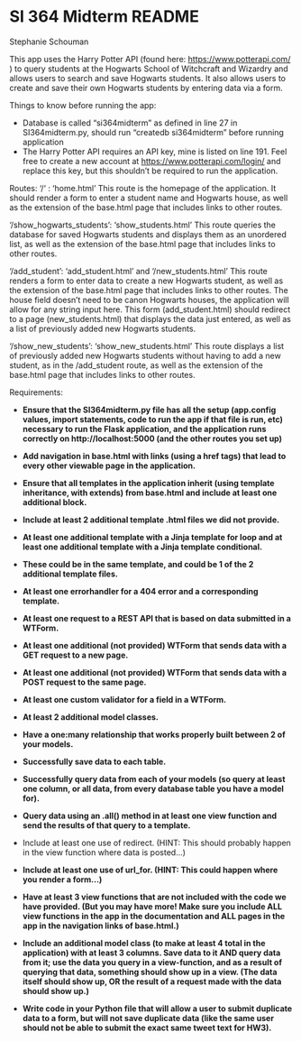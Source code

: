 # SI 364 Midterm README
Stephanie Schouman

This app uses the Harry Potter API (found here: https://www.potterapi.com/ ) to query students at the Hogwarts School of Witchcraft and Wizardry and allows users to search and save Hogwarts students. It also allows users to create and save their own Hogwarts students by entering data via a form. 

Things to know before running the app:
- Database is called “si364midterm” as defined in line 27 in SI364midterm.py, should run “createdb si364midterm” before running application
- The Harry Potter API requires an API key, mine is listed on line 191. Feel free to create a new account at https://www.potterapi.com/login/ and replace this key, but this shouldn’t be required to run the application.

Routes:
‘/‘ : ‘home.html’
	This route is the homepage of the application. It should render a form to enter a student name and Hogwarts house, as well as the extension of the base.html page that includes links to other routes.

‘/show_hogwarts_students’: ‘show_students.html’
	This route queries the database for saved Hogwarts students and displays them as an unordered list, as well as the extension of the base.html page that includes links to other routes.

‘/add_student’: ‘add_student.html’ and ‘/new_students.html’
	This route renders a form to enter data to create a new Hogwarts student, as well as the extension of the base.html page that includes links to other routes. The house field doesn’t need to be canon Hogwarts houses, the application will allow for any string input here. This form (add_student.html) should redirect to a page (new_students.html) that displays the data just entered, as well as a list of previously added new Hogwarts students.

‘/show_new_students’: ‘show_new_students.html’
	This route displays a list of previously added new Hogwarts students without having to add a new student, as in the /add_student route, as well as the extension of the base.html page that includes links to other routes.

Requirements:

- **Ensure that the SI364midterm.py file has all the setup (app.config values, import statements, code to run the app if that file is run, etc) necessary to run the Flask application, and the application runs correctly on http://localhost:5000 (and the other routes you set up)**
 - **Add navigation in base.html with links (using a href tags) that lead to every other viewable page in the application.**
 - **Ensure that all templates in the application inherit (using template inheritance, with extends) from base.html and include at least one additional block.**
 - **Include at least 2 additional template .html files we did not provide.**
 - **At least one additional template with a Jinja template for loop and at least one additional template with a Jinja template conditional.**
- **These could be in the same template, and could be 1 of the 2 additional template files.**
- **At least one errorhandler for a 404 error and a corresponding template.**
- **At least one request to a REST API that is based on data submitted in a WTForm.**
- **At least one additional (not provided) WTForm that sends data with a GET request to a new page.**
- **At least one additional (not provided) WTForm that sends data with a POST request to the same page.**
- **At least one custom validator for a field in a WTForm.**
- **At least 2 additional model classes.**
- **Have a one:many relationship that works properly built between 2 of your models.**
- **Successfully save data to each table.**
- **Successfully query data from each of your models (so query at least one column, or all data, from every database table you have a model for).**
- **Query data using an .all() method in at least one view function and send the results of that query to a template.**
- Include at least one use of redirect. (HINT: This should probably happen in the view function where data is posted...)
 - **Include at least one use of url_for. (HINT: This could happen where you render a form...)**
 - **Have at least 3 view functions that are not included with the code we have provided. (But you may have more! Make sure you include ALL view functions in the app in the documentation and ALL pages in the app in the navigation links of base.html.)**

- **Include an additional model class (to make at least 4 total in the application) with at least 3 columns. Save data to it AND query data from it; use the data you query in a view-function, and as a result of querying that data, something should show up in a view. (The data itself should show up, OR the result of a request made with the data should show up.)**
- **Write code in your Python file that will allow a user to submit duplicate data to a form, but will not save duplicate data (like the same user should not be able to submit the exact same tweet text for HW3).**
